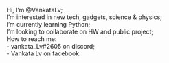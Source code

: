 Hi, I’m @VankataLv; <br>
I’m interested in new tech, gadgets, science & physics; <br>
I’m currently learning Python; <br>
I’m looking to collaborate on HW and public project; <br>
How to reach me: <br>
              - vankata_Lv#2605 on discord; <br>
              - Vankata Lv on facebook.
